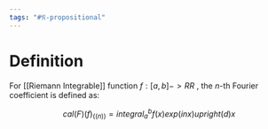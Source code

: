 ```yaml
---
tags: "#𝔑-propositional"
---
```

# Definition

For [[Riemann Integrable]] function $f: [a, b] -> RR$ , the $n$-th Fourier coefficient is defined as: 

$$
cal(F)(f)_((n)) = integral_a^b f(x) exp(i n x) upright(d) x
$$

